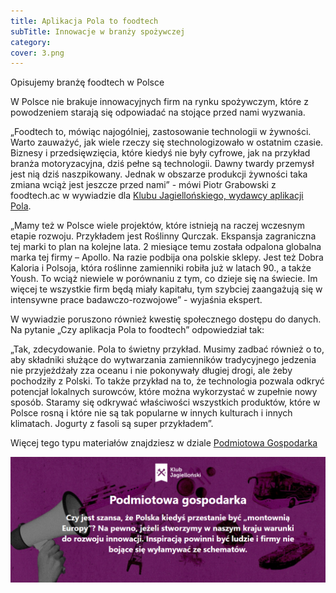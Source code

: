 ```yaml
---
title: Aplikacja Pola to foodtech
subTitle: Innowacje w branży spożywczej
category:
cover: 3.png
---
```


Opisujemy branżę foodtech w Polsce

W Polsce nie brakuje innowacyjnych firm na rynku spożywczym, które z powodzeniem starają się odpowiadać na stojące przed nami wyzwania.

„Foodtech to, mówiąc najogólniej, zastosowanie technologii w żywności. Warto zauważyć, jak wiele rzeczy się stechnologizowało w ostatnim czasie. Biznesy i przedsięwzięcia, które kiedyś nie były cyfrowe, jak na przykład branża motoryzacyjna, dziś pełne są technologii. Dawny twardy przemysł jest nią dziś naszpikowany. Jednak w obszarze produkcji żywności taka zmiana wciąż jest jeszcze przed nami” - mówi Piotr Grabowski z foodtech.ac w wywiadzie dla [Klubu Jagiellońskiego, wydawcy aplikacji Pola](https://klubjagiellonski.pl/2022/08/19/koniec-rzadow-krolow-majonezu-jestes-tym-co-jesz-to-klucz-w-rewolucji-zywnosci/).

„Mamy też w Polsce wiele projektów, które istnieją na raczej wczesnym etapie rozwoju. Przykładem jest Roślinny Qurczak. Ekspansja zagraniczna tej marki to plan na kolejne lata. 2 miesiące temu została odpalona globalna marka tej firmy – Apollo. Na razie podbija ona polskie sklepy. Jest też Dobra Kaloria i Polsoja, która roślinne zamienniki robiła już w latach 90., a także Yoush. To wciąż niewiele w porównaniu z tym, co dzieje się na świecie. Im więcej te wszystkie firm będą miały kapitału, tym szybciej zaangażują się w intensywne prace badawczo-rozwojowe” - wyjaśnia ekspert.

W wywiadzie poruszono również kwestię społecznego dostępu do danych. Na pytanie „Czy aplikacja Pola to foodtech” odpowiedział tak:

„Tak, zdecydowanie. Pola to świetny przykład. Musimy zadbać również o to, aby składniki służące do wytwarzania zamienników tradycyjnego jedzenia nie przyjeżdżały zza oceanu i nie pokonywały długiej drogi, ale żeby pochodziły z Polski. To także przykład na to, że technologia pozwala odkryć potencjał lokalnych surowców, które można wykorzystać w zupełnie nowy sposób. Staramy się odkrywać właściwości wszystkich produktów, które w Polsce rosną i które nie są tak popularne w innych kulturach i innych klimatach. Jogurty z fasoli są super przykładem”.

Więcej tego typu materiałów znajdziesz w dziale [Podmiotowa Gospodarka](https://klubjagiellonski.pl/2022/08/19/koniec-rzadow-krolow-majonezu-jestes-tym-co-jesz-to-klucz-w-rewolucji-zywnosci/)

![](PG.png)
